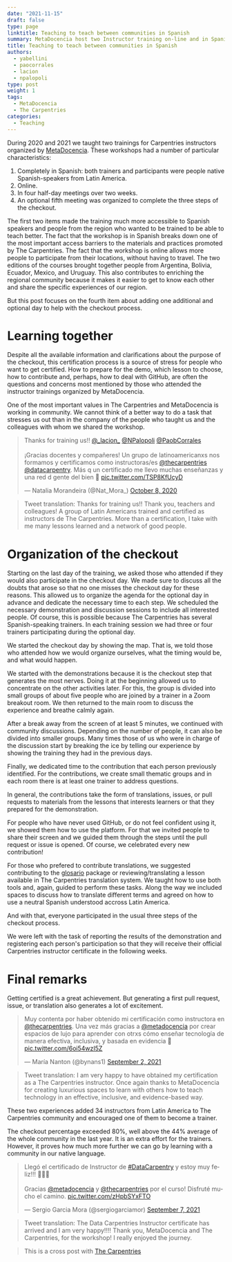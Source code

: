 ```yaml
---
date: "2021-11-15"
draft: false
type: page
linktitle: Teaching to teach between communities in Spanish
summary: MetaDocencia host two Instructor training on-line and in Spanish for Latin American 
title: Teaching to teach between communities in Spanish
authors:
  - yabellini
  - paocorrales
  - lacion
  - npalopoli
type: post
weight: 1
tags: 
  - MetaDocencia
  - The Carpentries
categories:
  - Teaching
---
```


During 2020 and 2021 we taught two trainings for Carpentries instructors organized by [MetaDocencia](https://www.metadocencia.org/).  These workshops had a number of particular characteristics:

1. Completely in Spanish: both trainers and participants were people native Spanish-speakers from Latin America.
2. Online.
3. In four half-day meetings over two weeks.
4. An optional fifth meeting was organized to complete the three steps of the checkout.

The first two items made the training much more accessible to Spanish speakers and people from the region who wanted to be trained to be able to teach better.  The fact that the workshop is in Spanish breaks down one of the most important access barriers to the materials and practices promoted by The Carpentries. The fact that the workshop is online allows more people to participate from their locations, without having to travel. The two editions of the courses brought together people from Argentina, Bolivia, Ecuador, Mexico, and Uruguay. This also contributes to enriching the regional community because it makes it easier to get to know each other and share the specific experiences of our region.

But this post focuses on the fourth item about adding one additional and optional day to help with the checkout process.

# Learning together

Despite all the available information and clarifications about the purpose of the checkout, this certification process is a source of stress for people who want to get certified. How to prepare for the demo, which lesson to choose, how to contribute and, perhaps, how to deal with GitHub, are often the questions and concerns most mentioned by those who attended the instructor trainings organized by MetaDocencia.

One of the most important values in The Carpentries and MetaDocencia is working in community. We cannot think of a better way to do a task that stresses us out than in the company of the people who taught us and the colleagues with whom we shared the workshop.

<blockquote class="twitter-tweet"><p lang="es" dir="ltr">Thanks for training us!! <a href="https://twitter.com/_lacion_?ref_src=twsrc%5Etfw">@_lacion_</a> <a href="https://twitter.com/NPalopoli?ref_src=twsrc%5Etfw">@NPalopoli</a> <a href="https://twitter.com/PaobCorrales?ref_src=twsrc%5Etfw">@PaobCorrales</a><br><br>¡Gracias docentes y compañeres! Un grupo de latinoamericanxs nos formamos y certificamos como instructoras/es <a href="https://twitter.com/thecarpentries?ref_src=twsrc%5Etfw">@thecarpentries</a> <a href="https://twitter.com/datacarpentry?ref_src=twsrc%5Etfw">@datacarpentry</a>. Más q un certificado me llevo muchas enseñanzas y una red d gente del bien 💜 <a href="https://t.co/TSP8KfUcyD">pic.twitter.com/TSP8KfUcyD</a></p>&mdash; Natalia Morandeira (@Nat_Mora_) <a href="https://twitter.com/Nat_Mora_/status/1314171079758413824?ref_src=twsrc%5Etfw">October 8, 2020</a></blockquote> <script async src="https://platform.twitter.com/widgets.js" charset="utf-8"></script> 

> Tweet translation: Thanks for training us!! Thank you, teachers and colleagues! A group of Latin Americans trained and certified as instructors de The Carpentries. More than a certification, I take with me many lessons learned and a network of good people.



# Organization of the checkout

Starting on the last day of the training, we asked those who attended if they would also participate in the checkout day. We made sure to discuss all the doubts that arose so that no one misses the checkout day for these reasons. This allowed us to organize the agenda for the optional day in advance and dedicate the necessary time to each step. We scheduled the necessary demonstration and discussion sessions to include all interested people. Of course, this is possible because The Carpentries has several Spanish-speaking trainers. In each training session we had three or four trainers participating during the optional day.

We started the checkout day by showing the map. That is, we told those who attended how we would organize ourselves, what the timing would be, and what would happen.

We started with the demonstrations because it is the checkout step that generates the most nerves. Doing it at the beginning allowed us to concentrate on the other activities later. For this, the group is divided into small groups of about five people who are joined by a trainer in a Zoom breakout room. We then returned to the main room to discuss the experience and breathe calmly again.

After a break away from the screen of at least 5 minutes, we continued with community discussions. Depending on the number of people, it can also be divided into smaller groups. Many times those of us who were in charge of the discussion start by breaking the ice by telling our experience by showing the training they had in the previous days. 

Finally, we dedicated time to the contribution that each person previously identified. For the contributions, we create small thematic groups and in each room there is at least one trainer to address questions.

In general, the contributions take the form of translations, issues, or pull requests to materials from the lessons that interests learners or that they prepared for the demonstration.

For people who have never used GitHub, or do not feel confident using it, we showed them how to use the platform. For that we invited people to share their screen and we guided them through the steps until the pull request or issue is opened. Of course, we celebrated every new contribution!

For those who prefered to contribute translations, we suggested contributing to the [glosario](https://github.com/carpentries/glosario) package  or reviewing/translating a lesson available in The Carpentries translation system.  We taught how to use both tools and, again, guided to perform these tasks. Along the way we included spaces to discuss how to translate different terms and agreed on how to use a neutral Spanish understood accross Latin America.

And with that, everyone participated in the usual three steps of the checkout process.

We were left with the task of reporting the results of the demonstration and registering each person's participation so that they will receive their official Carpentries instructor certificate in the following weeks.

# Final remarks

Getting certified is a great achievement. But generating a first pull request, issue, or translation also generates a lot of excitement.

<blockquote class="twitter-tweet"><p lang="es" dir="ltr">Muy contenta por haber obtenido mi certificación como instructora en <a href="https://twitter.com/thecarpentries?ref_src=twsrc%5Etfw">@thecarpentries</a>. Una vez más gracias a <a href="https://twitter.com/metadocencia?ref_src=twsrc%5Etfw">@metadocencia</a> por crear espacios de lujo para aprender con otrxs cómo enseñar tecnología de manera efectiva, inclusiva, y basada en evidencia 👏 <a href="https://t.co/6oi54wzI5Z">pic.twitter.com/6oi54wzI5Z</a></p>&mdash; María Nanton (@bynans1) <a href="https://twitter.com/bynans1/status/1433423668458098697?ref_src=twsrc%5Etfw">September 2, 2021</a></blockquote> <script async src="https://platform.twitter.com/widgets.js" charset="utf-8"></script> 

> Tweet translation: I am very happy to have obtained my certification as a The Carpentries instructor. Once again thanks to MetaDocencia for creating luxurious spaces to learn with others how to teach technology in an effective, inclusive, and evidence-based way.

These two experiences added 34 instructors from Latin America to The Carpentries community and encouraged one of them to become a trainer.

The checkout percentage exceeded 80%, well above the 44% average of the whole community in the last year. It is an extra effort for the trainers. However, it proves how much more further we can go by learning with a community in our native language.

<blockquote class="twitter-tweet"><p lang="es" dir="ltr">Llegó el certificado de Instructor de <a href="https://twitter.com/hashtag/DataCarpentry?src=hash&amp;ref_src=twsrc%5Etfw">#DataCarpentry</a> y estoy muy feliz!!! 🥳🥳🥳<br><br>Gracias <a href="https://twitter.com/metadocencia?ref_src=twsrc%5Etfw">@metadocencia</a> y <a href="https://twitter.com/thecarpentries?ref_src=twsrc%5Etfw">@thecarpentries</a> por el curso! Disfruté mucho el camino. <a href="https://t.co/zHpbSYxFTO">pic.twitter.com/zHpbSYxFTO</a></p>&mdash; Sergio Garcia Mora (@sergiogarciamor) <a href="https://twitter.com/sergiogarciamor/status/1435247271491383296?ref_src=twsrc%5Etfw">September 7, 2021</a></blockquote> <script async src="https://platform.twitter.com/widgets.js" charset="utf-8"></script>

> Tweet translation: The Data Carpentries Instructor certificate has arrived and I am very happy!!!!  Thank you, MetaDocencia and The Carpentries, for the workshop! I really enjoyed the journey.


> This is a cross post with [The Carpentries](https://carpentries.org/blog/2021/11/metadocencia-instructor-training-english/)